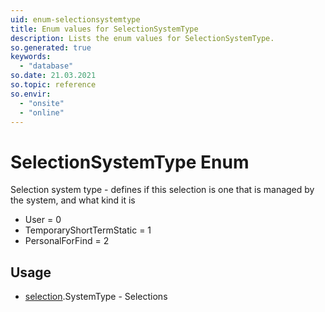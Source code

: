 ```yaml
---
uid: enum-selectionsystemtype
title: Enum values for SelectionSystemType
description: Lists the enum values for SelectionSystemType.
so.generated: true
keywords:
  - "database"
so.date: 21.03.2021
so.topic: reference
so.envir:
  - "onsite"
  - "online"
---
```


# SelectionSystemType Enum

Selection system type - defines if this selection is one that is managed by the system, and what kind it is

* User = 0
* TemporaryShortTermStatic = 1
* PersonalForFind = 2

## Usage

* [selection](../selection.md).SystemType - Selections
